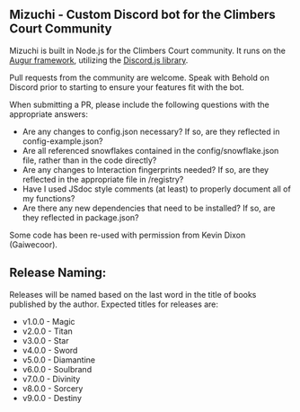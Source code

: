 ## Mizuchi - Custom Discord bot for the Climbers Court Community

Mizuchi is built in Node.js for the Climbers Court community. It runs on the [Augur framework](https://github.com/Gaiwecoor/augurbot), utilizing the [Discord.js library](https://discord.js.org/).

Pull requests from the community are welcome. Speak with Behold on Discord prior to starting to ensure your features fit with the bot.

When submitting a PR, please include the following questions with the appropriate answers:
* Are any changes to config.json necessary? If so, are they reflected in config-example.json?
* Are all referenced snowflakes contained in the config/snowflake.json file, rather than in the code directly?
* Are any changes to Interaction fingerprints needed? If so, are they reflected in the appropriate file in /registry?
* Have I used JSdoc style comments (at least) to properly document all of my functions? 
* Are there any new dependencies that need to be installed? If so, are they reflected in package.json?


Some code has been re-used with permission from Kevin Dixon (Gaiwecoor).

## Release Naming:
Releases will be named based on the last word in the title of books published by the author. Expected titles for releases are:
- v1.0.0 - Magic
- v2.0.0 - Titan
- v3.0.0 - Star
- v4.0.0 - Sword
- v5.0.0 - Diamantine
- v6.0.0 - Soulbrand
- v7.0.0 - Divinity
- v8.0.0 - Sorcery
- v9.0.0 - Destiny
